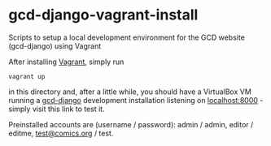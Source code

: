 # gcd-django-vagrant-install
Scripts to setup a local development environment for the GCD website (gcd-django) using Vagrant

After installing [Vagrant](https://www.vagrantup.com/), simply run

    vagrant up

in this directory and, after a little while, you should have a VirtualBox VM running a [gcd-django](https://github.com/GrandComicsDatabase/gcd-django/) development installation listening on [localhost:8000](http://localhost:8000/) - simply visit this link to test it.

Preinstalled accounts are (username / password): admin / admin, editor / editme, test@comics.org / test.
